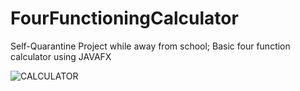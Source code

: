 # FourFunctioningCalculator

Self-Quarantine Project while away from school;
Basic four function calculator using JAVAFX


![CALCULATOR](src/Images/Intergace.png?raw=true "CALCULATOR")
